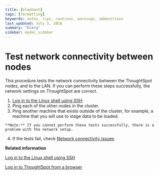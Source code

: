 ```yaml
---
title: [elephant]
tags: [formatting]
keywords: notes, tips, cautions, warnings, admonitions
last_updated: July 3, 2016
summary: "blerg"
sidebar: mydoc_sidebar
---
```

# Test network connectivity between nodes

This procedure tests the network connectivity between the ThoughtSpot nodes, and to the LAN. If you can perform these steps successfully, the network settings on ThoughtSpot are correct.

1.   [Log in to the Linux shell using SSH](login_console.html#). 
2.   Ping each of the other nodes in the cluster. 
3.   Ping another machine that exists outside of the cluster, for example, a machine that you will use to stage data to be loaded. 

    **Note:** If you cannot perform these tests successfully, there is a problem with the network setup.

4.   If the tests fail, check [Network connectivity issues](../troubleshooting/check_connectivity.html#). 

**Related information**  


[Log in to the Linux shell using SSH](login_console.html#)

[Log in to ThoughtSpot from a browser](accessing.html#)

